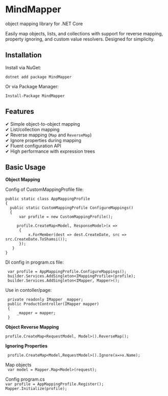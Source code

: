 # MindMapper

object mapping library for .NET Core

Easily map objects, lists, and collections with support for reverse mapping, property ignoring, and custom value resolvers. Designed for simplicity.

## Installation
Install via NuGet:

```dotnet add package MindMapper```

Or via Package Manager:

```Install-Package MindMapper```

## Features
✔ Simple object-to-object mapping\
✔ List/collection mapping\
✔ Reverse mapping (`Map` and `ReverseMap`)\
✔ Ignore properties during mapping\
✔ Fluent configuration API\
✔ High performance with expression trees


## Basic Usage
**Object Mapping**

   Config of CustomMappingProfile file:
   ```
   public static class AppMappingProfile
   {
     public static CustomMappingProfile ConfigureMappings()
     {
         var profile = new CustomMappingProfile();
        
        profile.CreateMap<Model, ResponseModel>(x =>
         {
             x.ForMember(dest => dest.CreateDate, src => src.CreateDate.ToShamsi());
         });
      }
   }
   ```

DI config in program.cs file:

```
 var profile = AppMappingProfile.ConfigureMappings();
 builder.Services.AddSingleton<IMappingProfile>(profile);
 builder.Services.AddSingleton<IMapper, Mapper>();
```
Use in contoller/page:

```
 private readonly IMapper _mapper;
 public ProductController(IMapper mapper)
 {
     _mapper = mapper;
 }
```

**Object Reverse Mapping**
   
```profile.CreateMap<RequestModel, Model>().ReverseMap();```

**Ignoring Properties**
   
``` profile.CreateMap<Model,RequestModel>().Ignore(x=>x.Name);```
               
 Map objects\
``` var model = Mapper.Map<Model>(request);```

 Config program.cs\
```var profile = AppMappingProfile.Register();```
```Mapper.Initialize(profile);```
